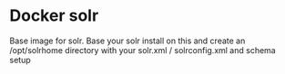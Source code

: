 Docker solr
============

Base image for solr.
Base your solr install on this and create an /opt/solrhome directory with your
solr.xml / solrconfig.xml and schema setup
